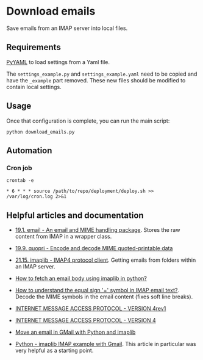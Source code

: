 # Download emails

Save emails from an IMAP server into local files.


## Requirements

[PyYAML](http://pyyaml.org/) to load settings from a Yaml file.

The `settings_example.py` and `settings_example.yaml` need to be copied
and have the `_example` part removed.
These new files should be modified to contain local settings.


## Usage

Once that configuration is complete, you can run the main script:

	python download_emails.py


## Automation

### Cron job
	
	crontab -e

	* 6 * * * source /path/to/repo/deployment/deploy.sh >> /var/log/cron.log 2>&1


## Helpful articles and documentation

- [19.1. email - An email and MIME handling package](https://docs.python.org/3.4/library/email.html).
  Stores the raw content from IMAP in a wrapper class.

- [19.9. quopri - Encode and decode MIME quoted-printable data](https://docs.python.org/3.4/library/quopri.html)

- [21.15. imaplib - IMAP4 protocol client](https://docs.python.org/3.4/library/imaplib.html).
  Getting emails from folders within an IMAP server.

- [How to fetch an email body using imaplib in python?](http://stackoverflow.com/questions/2230037/how-to-fetch-an-email-body-using-imaplib-in-python)

- [How to understand the equal sign '=' symbol in IMAP email text?](http://stackoverflow.com/questions/15621510/how-to-understand-the-equal-sign-symbol-in-imap-email-text).
  Decode the MIME symbols in the email content (fixes soft line breaks).

- [INTERNET MESSAGE ACCESS PROTOCOL - VERSION 4rev1](http://tools.ietf.org/html/rfc2060.html)

- [INTERNET MESSAGE ACCESS PROTOCOL - VERSION 4](http://tools.ietf.org/html/rfc1730.html)

- [Move an email in GMail with Python and imaplib](https://stackoverflow.com/questions/3527933/move-an-email-in-gmail-with-python-and-imaplib)

- [Python - imaplib IMAP example with Gmail](http://yuji.wordpress.com/2011/06/22/python-imaplib-imap-example-with-gmail/).
  This article in particular was very helpful as a starting point.
